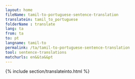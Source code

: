 ```yaml
---
layout: home
fileName: tamil-to-portuguese-sentence-translation
translatein: tamil_to_portuguese
folderName : translate
lang: ta
from: ta
to: pt
langname: tamil-to
permalink: /ta/tamil-to-portuguese-sentence-translation
tool: sentence-translations
matchurls: en&&ta&&pt
---
```

{% include section/translateinto.html %}
